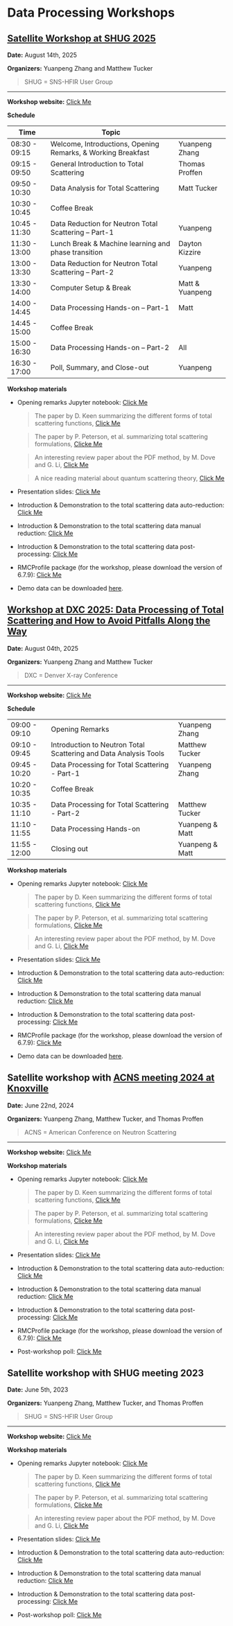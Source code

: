 # Data Processing Workshops

## [Satellite Workshop at SHUG 2025](https://conference.sns.gov/event/487/page/3456-workshop-5-data-processing-of-neutron-total-scattering-and-how-to-avoid-pitfalls-along-the-way)

**Date:** August 14th, 2025

**Organizers:** Yuanpeng Zhang and Matthew Tucker

> SHUG = SNS-HFIR User Group

---

**Workshop website:** <a href="https://conference.sns.gov/event/487/page/3456-workshop-5-data-processing-of-neutron-total-scattering-and-how-to-avoid-pitfalls-along-the-way" target="_blank">Click Me</a>

**Schedule**

| Time              | Topic                                                     |          |
|-------------------|-----------------------------------------------------------|-----------------|
| 08:30 - 09:15     | Welcome, Introductions, Opening Remarks, & Working Breakfast | Yuanpeng Zhang |
| 09:15 - 09:50     | General Introduction to Total Scattering                 | Thomas Proffen  |
| 09:50 - 10:30     | Data Analysis for Total Scattering                        | Matt Tucker     |
| 10:30 - 10:45     | Coffee Break                                              |                 |
| 10:45 - 11:30     | Data Reduction for Neutron Total Scattering – Part-1     | Yuanpeng        |
| 11:30 - 13:00     | Lunch Break & Machine learning and phase transition       | Dayton Kizzire  |
| 13:00 - 13:30     | Data Reduction for Neutron Total Scattering – Part-2     | Yuanpeng        |
| 13:30 - 14:00     | Computer Setup & Break                                   | Matt & Yuanpeng |
| 14:00 - 14:45     | Data Processing Hands-on – Part-1                        | Matt            |
| 14:45 - 15:00     | Coffee Break                                              |                 |
| 15:00 - 16:30     | Data Processing Hands-on – Part-2                        | All             |
| 16:30 - 17:00     | Poll, Summary, and Close-out                             | Yuanpeng       |

**Workshop materials**

- Opening remarks Jupyter notebook: <a href="../../files/ts_dp_workshop_08142025.zip" target="_blank" download>Click Me</a>

    > The paper by D. Keen summarizing the different forms of total scattering functions, <a href="https://doi.org/10.1107/S0021889800019993" target="_blank">Click Me</a>
    
    > The paper by P. Peterson, et al. summarizing total scattering formulations, <a href="https://doi.org/10.1107/S1600576720015630" target="_blank">Clicke Me</a>
    
    > An interesting review paper about the PDF method, by M. Dove and G. Li, <a href="https://doi.org/10.1016/j.nucana.2022.100037" target="_blank">Click Me</a>

    > A nice reading material about quantum scattering theory, <a href="../../files/aqmten.pdf" target="_blank" download>Click Me</a>

- Presentation slides: <a href="https://www.dropbox.com/scl/fo/9j7n3hhm27ktjshud7zz0/APdfpxiny5NQHD7r7lb2ZQ0?rlkey=4mh4f49xzalci7b0l5nm0yta2&st=fr1lqyjs&dl=0" target="_blank">Click Me</a>

- Introduction & Demonstration to the total scattering data auto-reduction: <a href="../../auto_reduce/nomad_auto.html" target="_blank">Click Me</a>

- Introduction & Demonstration to the total scattering data manual reduction: <a href="./dr_howto.html" target="_blank">Click Me</a>

- Introduction & Demonstration to the total scattering data post-processing: <a href="./ts_pp.html" target="_blank">Click Me</a>

- RMCProfile package (for the workshop, please download the version of 6.7.9): <a href="https://rmcprofile.ornl.gov/download/" target="_blank">Click Me</a>

- Demo data can be downloaded <a href="../../files/si_demo_data.zip" target="_blank" download>here</a>.

## [Workshop at DXC 2025: Data Processing of Total Scattering and How to Avoid Pitfalls Along the Way](https://www.dxcicdd.com/dxc-program-2025/)

**Date:** August 04th, 2025

**Organizers:** Yuanpeng Zhang and Matthew Tucker

> DXC = Denver X-ray Conference

---

**Workshop website:** <a href="https://www.dxcicdd.com/dxc-program-2025/" target="_blank">Click Me</a>

**Schedule**

| | | |
|-|-|-|
| 09:00 - 09:10 | Opening Remarks | Yuanpeng Zhang |
| 09:10 - 09:45 | Introduction to Neutron Total Scattering and Data Analysis Tools | Matthew Tucker |
| 09:45 - 10:20 | Data Processing for Total Scattering - Part-1 | Yuanpeng Zhang |
| 10:20 - 10:35 | Coffee Break | |
| 10:35 - 11:10 | Data Processing for Total Scattering - Part-2 | Matthew Tucker |
| 11:10 - 11:55 | Data Processing Hands-on | Yuanpeng & Matt |
| 11:55 - 12:00 | Closing out | Yuanpeng & Matt |

**Workshop materials**

- Opening remarks Jupyter notebook: <a href="../../files/ts_dp_workshop_08042025.zip" target="_blank" download>Click Me</a>

    > The paper by D. Keen summarizing the different forms of total scattering functions, <a href="https://doi.org/10.1107/S0021889800019993" target="_blank">Click Me</a>
    
    > The paper by P. Peterson, et al. summarizing total scattering formulations, <a href="https://doi.org/10.1107/S1600576720015630" target="_blank">Clicke Me</a>
    
    > An interesting review paper about the PDF method, by M. Dove and G. Li, <a href="https://doi.org/10.1016/j.nucana.2022.100037" target="_blank">Click Me</a>

- Presentation slides: <a href="https://www.dropbox.com/scl/fo/2jlxovzhe1z6dtg6camsc/AHoVME6uAkyyuxk5_HNHSpQ?rlkey=vv3zzmlrrlf7uyrtfark0s1as&st=mxjgnq27&dl=0" target="_blank">Click Me</a>

- Introduction & Demonstration to the total scattering data auto-reduction: <a href="../../auto_reduce/nomad_auto.html" target="_blank">Click Me</a>

- Introduction & Demonstration to the total scattering data manual reduction: <a href="./dr_howto.html" target="_blank">Click Me</a>

- Introduction & Demonstration to the total scattering data post-processing: <a href="./ts_pp.html" target="_blank">Click Me</a>

- RMCProfile package (for the workshop, please download the version of 6.7.9): <a href="https://rmcprofile.ornl.gov/download/" target="_blank">Click Me</a>

- Demo data can be downloaded <a href="../../files/si_demo_data.zip" target="_blank" download>here</a>.

## Satellite workshop with [ACNS meeting 2024 at Knoxville](https://ceramics.org/event/american-conference-on-neutron-scattering-acns-2024/)

**Date:** June 22nd, 2024

**Organizers:** Yuanpeng Zhang, Matthew Tucker, and Thomas Proffen

> ACNS = American Conference on Neutron Scattering

---

**Workshop website:** <a href="https://conference.sns.gov/event/413/" target="_blank">Click Me</a>

**Workshop materials**

- Opening remarks Jupyter notebook: <a href="../../files/ts_dp_workshop_06222024.zip" target="_blank" download>Click Me</a>

    > The paper by D. Keen summarizing the different forms of total scattering functions, <a href="https://doi.org/10.1107/S0021889800019993" target="_blank">Click Me</a>
    
    > The paper by P. Peterson, et al. summarizing total scattering formulations, <a href="https://doi.org/10.1107/S1600576720015630" target="_blank">Clicke Me</a>
    
    > An interesting review paper about the PDF method, by M. Dove and G. Li, <a href="https://doi.org/10.1016/j.nucana.2022.100037" target="_blank">Click Me</a>

- Presentation slides: <a href="https://www.dropbox.com/scl/fo/zl4nkqrrd4fp7n214hcnr/ABoRUx0xRtIwUa7Kz1uoGIY?rlkey=0rt67fbhxuo5c39u993kidyco&dl=0" target="_blank">Click Me</a>

- Introduction & Demonstration to the total scattering data auto-reduction: <a href="../../auto_reduce/nomad_auto.html" target="_blank">Click Me</a>

- Introduction & Demonstration to the total scattering data manual reduction: <a href="./dr_howto.html" target="_blank">Click Me</a>

- Introduction & Demonstration to the total scattering data post-processing: <a href="./ts_pp.html" target="_blank">Click Me</a>

- RMCProfile package (for the workshop, please download the version of 6.7.9): <a href="https://rmcprofile.ornl.gov/download/" target="_blank">Click Me</a>

- Post-workshop poll: <a href="https://forms.gle/JAtHS5MQJZt376sr5" target="_blank">Click Me</a>

## Satellite workshop with SHUG meeting 2023

**Date:** June 5th, 2023

**Organizers:** Yuanpeng Zhang, Matthew Tucker, and Thomas Proffen

> SHUG = SNS-HFIR User Group

---

**Workshop website:** <a href="https://conference.sns.gov/event/366/page/2561-data-processing-of-neutron-total-scattering" target="_blank">Click Me</a>

**Workshop materials**

- Opening remarks Jupyter notebook: <a href="../../files/ts_dp_workshop_06052023.zip" target="_blank" download>Click Me</a>

    > The paper by D. Keen summarizing the different forms of total scattering functions, <a href="https://doi.org/10.1107/S0021889800019993" target="_blank">Click Me</a>
    
    > The paper by P. Peterson, et al. summarizing total scattering formulations, <a href="https://doi.org/10.1107/S1600576720015630" target="_blank">Clicke Me</a>
    
    > An interesting review paper about the PDF method, by M. Dove and G. Li, <a href="https://doi.org/10.1016/j.nucana.2022.100037" target="_blank">Click Me</a>

- Presentation slides: <a href="https://www.dropbox.com/sh/akje97zg7llqwu9/AACUaXghQshy64snSRhgJRYua?dl=0" target="_blank">Click Me</a>

- Introduction & Demonstration to the total scattering data auto-reduction: <a href="../../auto_reduce/nomad_auto.html" target="_blank">Click Me</a>

- Introduction & Demonstration to the total scattering data manual reduction: <a href="./dr_howto.html" target="_blank">Click Me</a>

- Introduction & Demonstration to the total scattering data post-processing: <a href="./ts_pp.html" target="_blank">Click Me</a>

- Post-workshop poll: <a href="https://forms.gle/wTSTi5yJK6WD5Evi9" target="_blank">Click Me</a>
